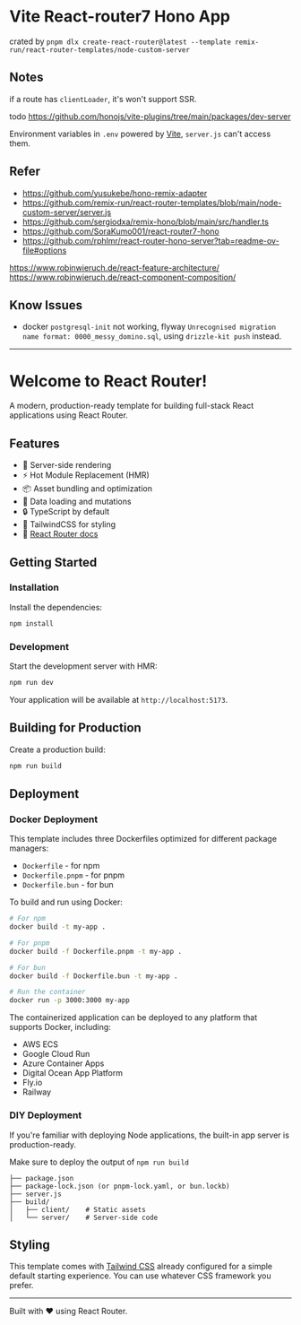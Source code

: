 # Vite React-router7 Hono App

crated by `pnpm dlx create-react-router@latest --template remix-run/react-router-templates/node-custom-server`


## Notes

if a route has `clientLoader`, it's won't support SSR.

todo https://github.com/honojs/vite-plugins/tree/main/packages/dev-server

Environment variables in `.env` powered by [Vite](https://vite.dev/guide/env-and-mode.html#env-variables-and-modes), `server.js` can't access them.

## Refer

- https://github.com/yusukebe/hono-remix-adapter
- https://github.com/remix-run/react-router-templates/blob/main/node-custom-server/server.js
- https://github.com/sergiodxa/remix-hono/blob/main/src/handler.ts
- https://github.com/SoraKumo001/react-router7-hono
- https://github.com/rphlmr/react-router-hono-server?tab=readme-ov-file#options

https://www.robinwieruch.de/react-feature-architecture/
https://www.robinwieruch.de/react-component-composition/

## Know Issues

- docker `postgresql-init` not working, flyway `Unrecognised migration name format: 0000_messy_domino.sql`, using `drizzle-kit push` instead.

---
# Welcome to React Router!

A modern, production-ready template for building full-stack React applications using React Router.

## Features

- 🚀 Server-side rendering
- ⚡️ Hot Module Replacement (HMR)
- 📦 Asset bundling and optimization
- 🔄 Data loading and mutations
- 🔒 TypeScript by default
- 🎉 TailwindCSS for styling
- 📖 [React Router docs](https://reactrouter.com/)

## Getting Started

### Installation

Install the dependencies:

```bash
npm install
```

### Development

Start the development server with HMR:

```bash
npm run dev
```

Your application will be available at `http://localhost:5173`.

## Building for Production

Create a production build:

```bash
npm run build
```

## Deployment

### Docker Deployment

This template includes three Dockerfiles optimized for different package managers:

- `Dockerfile` - for npm
- `Dockerfile.pnpm` - for pnpm
- `Dockerfile.bun` - for bun

To build and run using Docker:

```bash
# For npm
docker build -t my-app .

# For pnpm
docker build -f Dockerfile.pnpm -t my-app .

# For bun
docker build -f Dockerfile.bun -t my-app .

# Run the container
docker run -p 3000:3000 my-app
```

The containerized application can be deployed to any platform that supports Docker, including:

- AWS ECS
- Google Cloud Run
- Azure Container Apps
- Digital Ocean App Platform
- Fly.io
- Railway

### DIY Deployment

If you're familiar with deploying Node applications, the built-in app server is production-ready.

Make sure to deploy the output of `npm run build`

```
├── package.json
├── package-lock.json (or pnpm-lock.yaml, or bun.lockb)
├── server.js
├── build/
│   ├── client/    # Static assets
│   └── server/    # Server-side code
```

## Styling

This template comes with [Tailwind CSS](https://tailwindcss.com/) already configured for a simple default starting experience. You can use whatever CSS framework you prefer.

---

Built with ❤️ using React Router.
